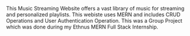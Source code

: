 This Music Streaming Website offers a vast library of music for streaming and personalized playlists. This webiste uses MERN and includes CRUD Operations and User Authentication Operation. This was a Group Project which was done during my Ethnus MERN Full Stack Internship.
